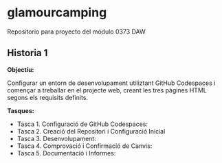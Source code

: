# **glamourcamping**

Repositorio para proyecto del módulo 0373 DAW

## **Historia 1**

**Objectiu:**

Configurar un entorn de desenvolupament utiliztant GitHub Codespaces i començar a treballar en el projecte web, creant les tres pàgines HTML segons els requisits definits.

**Tasques:**

- Tasca 1. Configuració de GitHub Codespaces:
- Tasca 2. Creació del Repositori i Configuració Inicial
- Tasca 3. Desenvolupament:
- Tasca 4. Comprovació i Confirmació de Canvis:
- Tasca 5. Documentació i Informes:

